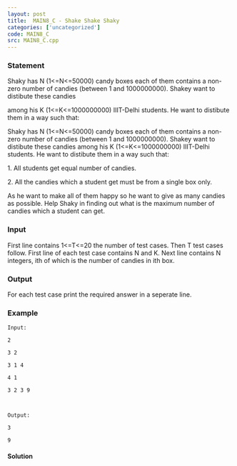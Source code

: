 ```yaml
---
layout: post
title:  MAIN8_C - Shake Shake Shaky
categories: ['uncategorized']
code: MAIN8_C
src: MAIN8_C.cpp
---
```


### **Statement**

Shaky has N (1<=N<=50000) candy boxes each of them contains a non-zero number
of candies (between 1 and 1000000000). Shakey want to distibute these candies

among his K (1<=K<=1000000000) IIIT-Delhi students. He want to distibute them
in a way such that:

Shaky has N (1<=N<=50000) candy boxes each of them contains a non-zero number
of candies (between 1 and 1000000000). Shakey want to distibute these candies
among his K (1<=K<=1000000000) IIIT-Delhi students. He want to distibute them
in a way such that:

1\. All students get equal number of candies.

2\. All the candies which a student get must be from a single box only.

As he want to make all of them happy so he want to give as many candies as
possible. Help Shaky in finding out what is the maximum number of candies
which a student can get.

### Input

First line contains 1<=T<=20 the number of test cases. Then T test cases
follow. First line of each test case contains N and K. Next line contains N
integers, ith of which is the number of candies in ith box.

### Output

For each test case print the required answer in a seperate line.

### Example

    
    
    Input:
    2
    3 2 
    3 1 4
    4 1
    3 2 3 9
    
    Output:
    3
    9



#### **Solution**



